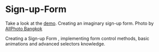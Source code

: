 # Sign-up-Form
Take a look at the <a href="https://kiwasthal.github.io/Sign-up-Form/">demo</a>.
Creating an imaginary sign-up form.
Photo by <a href="https://www.pexels.com/@allphoto-bangkok-1628521"> AllPhoto Bangkok</a>
  
Creating a Sign-up Form , implementing form control methods, basic animations and advanced selectors knowledge.
  
